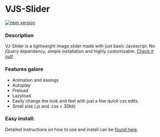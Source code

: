 # VJS-Slider
[![npm version](https://badge.fury.io/js/vjs-slider.svg)](https://badge.fury.io/js/vjs-slider)

### Description
VJ-Slider is a lightweight image slider made with just basic Javascript. No jQuery dependency, simple installation and highly customizable. [Check it out!](https://vjs-slider.herokuapp.com/)

### Features galore
- Animation and easings
- Autoplay
- Preload
- Lazyload
- Easily change the look and feel with just a few quick css edits.
- Small size (.js and .css < 30kb)

### Easy install:
Detailed instructions on how to use and install can be [found here](https://vjs-slider.herokuapp.com/#/install).

